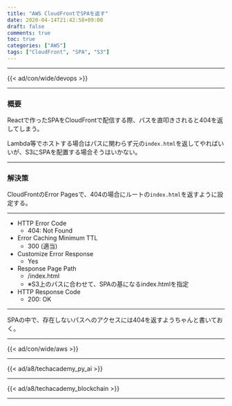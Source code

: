 ```yaml
---
title: "AWS CloudFrontでSPAを返す"
date: 2020-04-14T21:42:58+09:00
draft: false
comments: true
toc: true
categories: ["AWS"]
tags: ["CloudFront", "SPA", "S3"]
---
```


<!--more-->

---

{{< ad/con/wide/devops >}}

---

### 概要

Reactで作ったSPAをCloudFrontで配信する際、パスを直叩きされると404を返してしまう。

Lambda等でホストする場合はパスに関わらず元の`index.html`を返してやればいいが、S3にSPAを配置する場合そうはいかない。

---

### 解決策

CloudFrontのError Pagesで、404の場合にルートの`index.html`を返すように設定する。

---

- HTTP Error Code
  - 404: Not Found
- Error Caching Minimum TTL
  - 300 (適当)
- Customize Error Response
  - Yes
- Response Page Path
  - /index.html
  - ※S3上のパスに合わせて、SPAの基になるindex.htmlを指定
- HTTP Response Code
  - 200: OK

---

SPAの中で、存在しないパスへのアクセスには404を返すようちゃんと書いておく。

---

{{< ad/con/wide/aws >}}

---

{{< ad/a8/techacademy_py_ai >}}

---

{{< ad/a8/techacademy_blockchain >}}

---
